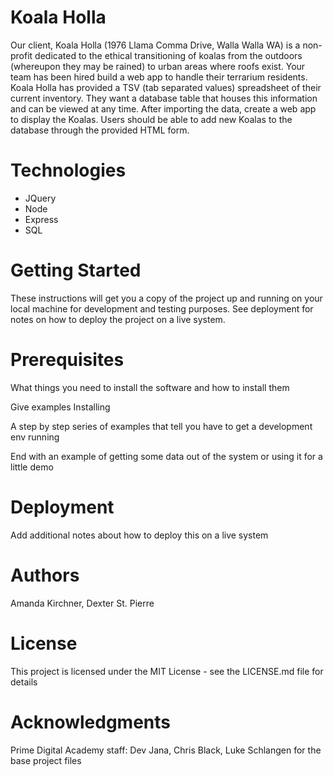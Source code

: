 # Koala Holla

Our client, Koala Holla (1976 Llama Comma Drive, Walla Walla WA) is a non-profit dedicated to the ethical transitioning of koalas from the outdoors (whereupon they may be rained) to urban areas where roofs exist. Your team has been hired build a web app to handle their terrarium residents. Koala Holla has provided a TSV (tab separated values) spreadsheet of their current inventory. They want a database table that houses this information and can be viewed at any time. After importing the data, create a web app to display the Koalas. Users should be able to add new Koalas to the database through the provided HTML form.

# Technologies
* JQuery
* Node
* Express
* SQL

# Getting Started

These instructions will get you a copy of the project up and running on your local machine for development and testing purposes. See deployment for notes on how to deploy the project on a live system.

# Prerequisites

What things you need to install the software and how to install them

Give examples
Installing

A step by step series of examples that tell you have to get a development env running


End with an example of getting some data out of the system or using it for a little demo

# Deployment

Add additional notes about how to deploy this on a live system

# Authors

Amanda Kirchner, Dexter St. Pierre

# License

This project is licensed under the MIT License - see the LICENSE.md file for details

# Acknowledgments

Prime Digital Academy staff: Dev Jana, Chris Black, Luke Schlangen for the base project files
